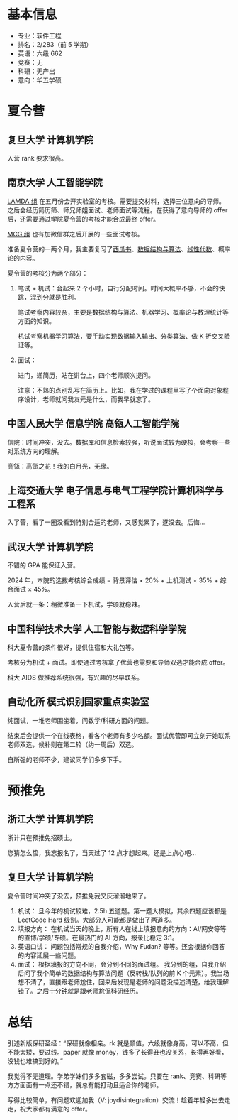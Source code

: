 # 基本信息

- 专业：软件工程
- 排名：2/283（前 5 学期）
- 英语：六级 662
- 竞赛：无
- 科研：无产出
- 意向：华五学硕

# 夏令营

## 复旦大学 计算机学院

入营 rank 要求很高。

## 南京大学 人工智能学院

[LAMDA 组](https://www.lamda.nju.edu.cn/CH.MainPage.ashx) 在五月份会开实验室的考核。需要提交材料，选择三位意向的导师。之后会经历简历筛、师兄师姐面试、老师面试等流程。在获得了意向导师的 offer 后，还需要通过学院夏令营的考核才能合成最终 offer。

[MCG 组](https://mcg.nju.edu.cn/index.html) 也有加微信群之后开展的一些面试考核。

准备夏令营的一两个月，我主要复习了[西瓜书](https://www.educoder.net/paths/cuhv94tf)、[数据结构与算法](https://space.bilibili.com/474662253/)、[线性代数](https://book.douban.com/subject/36351050/)、概率论的内容。

夏令营的考核分为两个部分：

1. 笔试 + 机试：合起来 2 个小时，自行分配时间。时间大概率不够，不会的快跳，混到分就是胜利。

   笔试考察内容较杂，主要是数据结构与算法、机器学习、概率论与数理统计等方面的知识。

   机试考察机器学习算法，要手动实现数据输入输出、分类算法、做 K 折交叉验证等。

2. 面试：

   进门，递简历，站在讲台上，四个老师顺次提问。

   注意：不熟的点别乱写在简历上。比如，我在学过的课程里写了个面向对象程序设计，老师就问我友元是什么，而我早就忘了。

## 中国人民大学 信息学院 高瓴人工智能学院

信院：时间冲突，没去。数据库和信息检索较强，听说面试较为硬核，会考察一些对系统方向的理解。

高瓴：高瓴之花！我的白月光，无缘。

## 上海交通大学 电子信息与电气工程学院计算机科学与工程系

入了营，看了一圈没看到特别合适的老师，又感觉累了，遂没去。后悔...

## 武汉大学 计算机学院

不错的 GPA 能保证入营。

2024 年，本院的选拔考核综合成绩 = 背景评估 × 20% + 上机测试 × 35% + 综合面试 × 45%。

入营后就一条：稍微准备一下机试，学硕就稳辣。

## 中国科学技术大学 人工智能与数据科学学院

科大夏令营的条件很好，提供住宿和大礼包等。

考核分为机试 + 面试。即使通过考核拿了优营也需要和导师双选才能合成 offer。

科大 AIDS 做推荐系统很强，有兴趣的尽早联系。

## 自动化所 模式识别国家重点实验室

纯面试，一堆老师围坐着，问数学/科研方面的问题。

结束后会提供一个在线表格，看各个老师有多少名额。面试优营即可立刻开始联系老师双选，候补则在第二轮（约一周后）双选。

自所强的老师不少，建议同学们多多下手。

# 预推免

## 浙江大学 计算机学院

浙计只在预推免招硕士。

您猜怎么蛰，我忘报名了，当天过了 12 点才想起来。还是上点心吧...

## 复旦大学 计算机学院

夏令营时间冲突了没去，预推免我又灰溜溜地来了。

1. 机试：
   旦今年的机试较难，2.5h 五道题。第一题大模拟，其余四题应该都是 LeetCode Hard 级别。大部分人可能都是做出了两道多。
2. 填报方向：
   在机试当天的晚上，所有人在线上填报意向的方向：AI/网安等等的直博/学硕/专硕。在最热门的 AI 方向，报录比稳定 3:1。
3. 英语口试：
   问题包括常规的自我介绍，Why Fudan? 等等。还会根据你回答的内容延展一些问题。
4. 面试：
   根据填报的方向不同，会分到不同的面试组。
   我分到的组，自我介绍后问了我个简单的数据结构与算法问题（反转栈/队列的前 K 个元素）。我当场想不清了，直接跟老师尬住，回来后发现是老师的问题没描述清楚，给我理解错了。之后十分钟就是跟老师尬侃科研经历。

# 总结

引述新版保研圣经：“保研就像相亲。rk 就是颜值，六级就像身高，可以不高，但不能太矮，要过线。paper 就像 money，钱多了长得丑也没关系，长得再好看，没钱也难搞到好的。”

我觉得不无道理。学弟学妹们多多套磁，多多尝试。只要在 rank、竞赛、科研等方方面面有一点还不错，就总有能打动且适合你的老师。

写得比较简单，有问题欢迎加我（V: joydisintegration）交流！趁着年轻多出去走走，祝大家都有满意的 offer。
